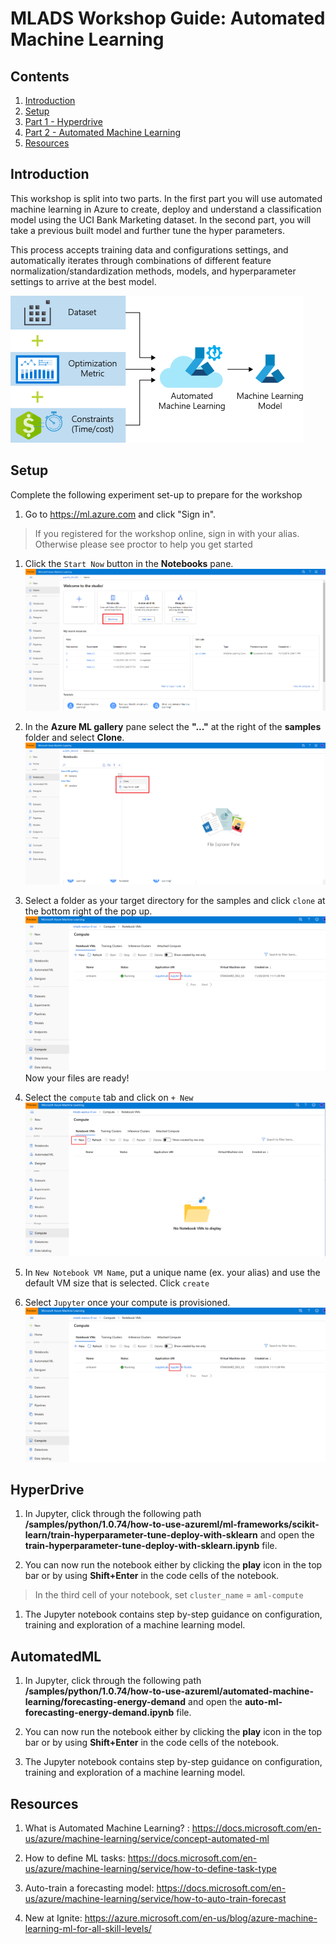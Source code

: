 # MLADS Workshop Guide: Automated Machine Learning
## Contents
1. [Introduction](#Introduction)
1. [Setup](#Setup)
1. [Part 1 - Hyperdrive](#HyperDrive)
1. [Part 2 - Automated Machine Learning](#AutomatedML)
1. [Resources](#Acknowledgements)


## Introduction
This workshop is split into two parts. In the first part you will use automated machine learning in Azure to create, deploy and understand a classification model using the UCI Bank Marketing dataset. In the second part, you will take a previous built model and further tune the hyper parameters.

This process accepts training data and configurations settings, and automatically iterates through combinations of different feature normalization/standardization methods, models, and hyperparameter settings to arrive at the best model.

![Automated ML Flow](./Images/AutoML-Flow-Chart.png)

## Setup

Complete the following experiment set-up to prepare for the workshop
1. Go to https://ml.azure.com and click "Sign in".
>If you registered for the workshop online, sign in with your alias. Otherwise please see  proctor to help you get started


1. Click the `Start Now` button in the **Notebooks** pane.
![Start Now](./Images/notebook-startnow.png)

1. In the **Azure ML gallery** pane select the **"..."** at the right of the **samples** folder and select **Clone**.
![Clone Samples](./Images/clone-samples.png)

1. Select a folder as your target directory for the samples and click `clone` at the bottom right of the pop up.
![Target Directory](./Images/target-dir.PNG)
Now your files are ready!

1. Select the `compute` tab and click on `+ New`
![New VM](./Images/newVM.PNG)

1. In `New Notebook VM Name`, put a unique name (ex. your alias) and use the default VM size that is selected. Click `create`

1. Select `Jupyter` once your compute is provisioned.
![New VM](./Images/target-dir.PNG)


## HyperDrive

1. In Jupyter, click through the following path **<your-alias>/samples/python/1.0.74/how-to-use-azureml/ml-frameworks/scikit-learn/train-hyperparameter-tune-deploy-with-sklearn** and open the **train-hyperparameter-tune-deploy-with-sklearn.ipynb** file.

1. You can now run the notebook either by clicking the **play** icon in the top bar or by using **Shift+Enter** in the code cells of the notebook.

> In the third cell of your notebook, set `cluster_name` = `aml-compute`

1. The Jupyter notebook contains step by-step guidance on configuration, training and exploration of a machine learning model. 
 


## AutomatedML
    
1. In Jupyter, click through the following path **<your-alias>/samples/python/1.0.74/how-to-use-azureml/automated-machine-learning/forecasting-energy-demand** and open the **auto-ml-forecasting-energy-demand.ipynb** file.


1. You can now run the notebook either by clicking the **play** icon in the top bar or by using **Shift+Enter** in the code cells of the notebook.

1. The Jupyter notebook contains step by-step guidance on configuration, training and exploration of a machine learning model. 


## Resources

1. What is Automated Machine Learning? : https://docs.microsoft.com/en-us/azure/machine-learning/service/concept-automated-ml

1. How to define ML tasks: https://docs.microsoft.com/en-us/azure/machine-learning/service/how-to-define-task-type 

1. Auto-train a forecasting model: https://docs.microsoft.com/en-us/azure/machine-learning/service/how-to-auto-train-forecast 

1. New at Ignite: https://azure.microsoft.com/en-us/blog/azure-machine-learning-ml-for-all-skill-levels/ 